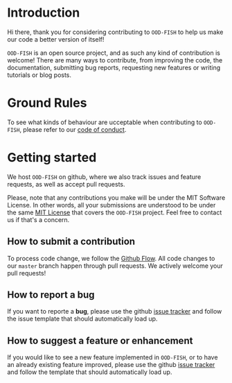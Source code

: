 # Introduction

Hi there, thank you for considering contributing to `OOD-FISH` to help us make our code a better version of itself!

`OOD-FISH` is an open source project, and as such any kind of contribution is welcome! There are many ways to contribute, from improving the code, the documentation, submitting bug reports, requesting new features or writing tutorials or blog posts.

# Ground Rules

To see what kinds of behaviour are ucceptable when contributing to `OOD-FISH`, please refer to our [code of conduct](https://ggirelli.github.io/gpseqc/code_of_conduct).

# Getting started

We host `OOD-FISH` on github, where we also track issues and feature requests, as well as accept pull requests.

Please, note that any contributions you make will be under the MIT Software License. In other words, all your submissions are understood to be under the same [MIT License](http://choosealicense.com/licenses/mit/) that covers the `OOD-FISH` project. Feel free to contact us if that's a concern.

## How to submit a contribution

To process code change, we follow the [Github Flow](https://guides.github.com/introduction/flow/index.html). All code changes to our `master` branch happen through pull requests. We actively welcome your pull requests!

## How to report a bug

If you want to reporte a **bug**, please use the github [issue tracker](https://github.com/ggirelli/ood-fish/issues) and follow the issue template that should automatically load up.

## How to suggest a feature or enhancement

If you would like to see a new feature implemented in `OOD-FISH`, or to have an already existing feature improved, please use the github [issue tracker](https://github.com/ggirelli/ood-fish/issues) and follow the template that should automatically load up.